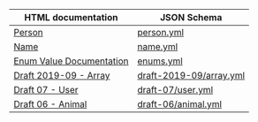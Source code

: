 | HTML documentation                                                                  | JSON Schema                                                                     |
| ----------------------------------------------------------------------------------- | ------------------------------------------------------------------------------- |
| [Person](/json-schema-static-docs/examples/person.html)                             | [person.yml](/json-schema-static-docs/yml/person.yml)                           |
| [Name](/json-schema-static-docs/examples/name.html)                                 | [name.yml](/json-schema-static-docs/yml/name.yml)                               |
| [Enum Value Documentation](/json-schema-static-docs/examples/enums.html)            | [enums.yml](/json-schema-static-docs/yml/enums.yml)                             |
| [Draft 2019-09 - Array](/json-schema-static-docs/examples/draft-2019-09/array.html) | [draft-2019-09/array.yml](/json-schema-static-docs/yml/draft-2019-09/array.yml) |
| [Draft 07 - User](/json-schema-static-docs/examples/draft-07/user.html)             | [draft-07/user.yml](/json-schema-static-docs/yml/draft-07/user.yml)             |
| [Draft 06 - Animal](/json-schema-static-docs/examples/draft-06/animal.html)         | [draft-06/animal.yml](/json-schema-static-docs/yml/draft-06/animal.yml)         |
